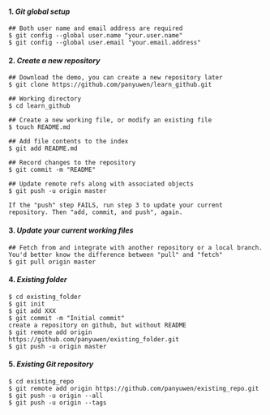 #### 1. ***Git global setup***
	## Both user name and email address are required
	$ git config --global user.name "your.user.name"
	$ git config --global user.email "your.email.address"

#### 2. ***Create a new repository***
	## Download the demo, you can create a new repository later
	$ git clone https://github.com/panyuwen/learn_github.git
	
	## Working directory
	$ cd learn_github
	
	## Create a new working file, or modify an existing file
	$ touch README.md

	## Add file contents to the index
	$ git add README.md
	
	## Record changes to the repository
	$ git commit -m "README"
	
	## Update remote refs along with associated objects
	$ git push -u origin master
	
`If the "push" step FAILS, run step 3 to update your current repository. Then "add, commit, and push", again.`

#### 3. ***Update your current working files***
	## Fetch from and integrate with another repository or a local branch. You'd better know the difference between "pull" and "fetch"
	$ git pull origin master

#### 4. ***Existing folder***
	$ cd existing_folder
	$ git init
	$ git add XXX
	$ git commit -m "Initial commit"
	create a repository on github, but without README
	$ git remote add origin https://github.com/panyuwen/existing_folder.git
	$ git push -u origin master

#### 5. ***Existing Git repository***
	$ cd existing_repo
	$ git remote add origin https://github.com/panyuwen/existing_repo.git
	$ git push -u origin --all
	$ git push -u origin --tags

